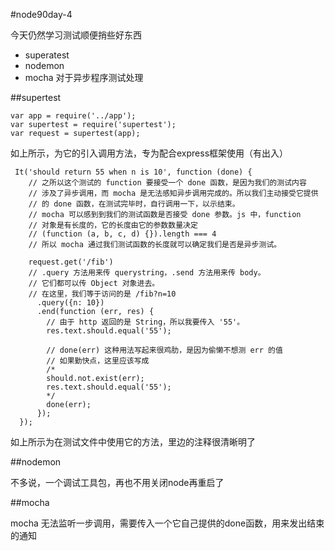 #node90day-4

今天仍然学习测试顺便捎些好东西

- superatest
- nodemon
- mocha 对于异步程序测试处理


##supertest

    var app = require('../app');
    var supertest = require('supertest');
    var request = supertest(app);

如上所示，为它的引入调用方法，专为配合express框架使用（有出入）

     It('should return 55 when n is 10', function (done) {
        // 之所以这个测试的 function 要接受一个 done 函数，是因为我们的测试内容
        // 涉及了异步调用，而 mocha 是无法感知异步调用完成的。所以我们主动接受它提供
        // 的 done 函数，在测试完毕时，自行调用一下，以示结束。
        // mocha 可以感到到我们的测试函数是否接受 done 参数。js 中，function
        // 对象是有长度的，它的长度由它的参数数量决定
        // (function (a, b, c, d) {}).length === 4
        // 所以 mocha 通过我们测试函数的长度就可以确定我们是否是异步测试。

        request.get('/fib')
        // .query 方法用来传 querystring，.send 方法用来传 body。
        // 它们都可以传 Object 对象进去。
        // 在这里，我们等于访问的是 /fib?n=10
          .query({n: 10})
          .end(function (err, res) {
            // 由于 http 返回的是 String，所以我要传入 '55'。
            res.text.should.equal('55');

            // done(err) 这种用法写起来很鸡肋，是因为偷懒不想测 err 的值
            // 如果勤快点，这里应该写成
            /*
            should.not.exist(err);
            res.text.should.equal('55');
            */
            done(err);
          });
      });

如上所示为在测试文件中使用它的方法，里边的注释很清晰明了


##nodemon

不多说，一个调试工具包，再也不用关闭node再重启了

##mocha

mocha 无法监听一步调用，需要传入一个它自己提供的done函数，用来发出结束的通知

